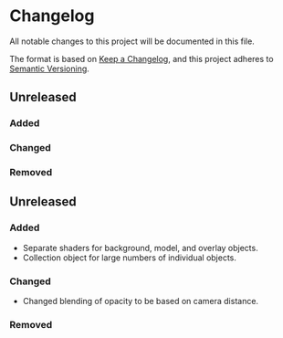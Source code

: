 # Changelog

All notable changes to this project will be documented in this file.

The format is based on [Keep a Changelog](https://keepachangelog.com/en/1.0.0/),
and this project adheres to [Semantic Versioning](https://semver.org/spec/v2.0.0.html).

## Unreleased

### Added

### Changed

### Removed


## Unreleased

### Added

* Separate shaders for background, model, and overlay objects.
* Collection object for large numbers of individual objects.

### Changed

* Changed blending of opacity to be based on camera distance.

### Removed
